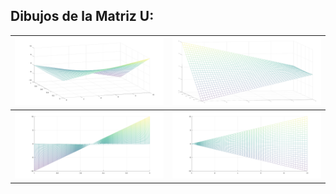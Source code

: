 ## Dibujos de la Matriz U:

![](3d_view_1.png)  |  ![](3d_view_2.png)
:-------------------------:|:-------------------------: 
![](front_view.png)  |  ![](side_view.png)